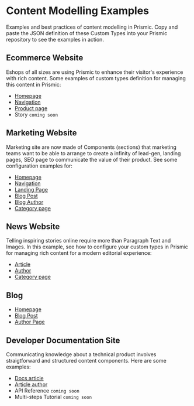 # Content Modelling Examples
Examples and best practices of content modelling in Prismic. Copy and paste the JSON definition of these Custom Types into your Prismic repository to see the examples in action.

## Ecommerce Website
Eshops of all sizes are using Prismic to enhance their visitor's experience with rich content. Some examples of custom types definition for managing this content in Prismic:
* [Homepage](https://github.com/prismicio/content-modelling-examples/blob/main/Ecommerce/homepage.json)
* [Navigation](https://github.com/prismicio/content-modelling-examples/blob/main/Ecommerce/ecommerce_navigation.json)
* [Product page](https://github.com/prismicio/content-modelling-examples/blob/main/Ecommerce/ecommerce_product-page.json)
* Story `coming soon`

## Marketing Website
Marketing site are now made of Components (sections) that marketing teams want to be able to arrange to create a infinity of lead-gen, landing pages, SEO page to communicate the value of their product. See some configuration examples for:
* [Homepage](https://github.com/prismicio/content-modelling-examples/blob/main/Marketing/marketing_homepage.json)
* [Navigation](https://github.com/prismicio/content-modelling-examples/blob/main/Marketing/marketing_navigation.json)
* [Landing Page](https://github.com/prismicio/content-modelling-examples/blob/main/Marketing/landingpage.json)
* [Blog Post](https://github.com/prismicio/content-modelling-examples/blob/main/Marketing/marketing_blog-post.json)
* [Blog Author](https://github.com/prismicio/content-modelling-examples/blob/main/Marketing/marketing_author.json)
* [Category page](https://github.com/prismicio/content-modelling-examples/blob/main/Marketing/marketing_category-page.json)

## News Website
Telling inspiring stories online require more than Paragraph Text and Images. In this example, see how to configure your custom types in Prismic for managing rich content for a modern editorial experience:
* [Article](https://github.com/prismicio/content-modelling-examples/blob/main/Editorial/editorial_article.json)
* [Author](https://github.com/prismicio/content-modelling-examples/blob/main/Editorial/editorial_author.json)
* [Category page](https://github.com/prismicio/content-modelling-examples/blob/main/Editorial/editorial_category-page.json)

## Blog
* [Homepage](https://github.com/prismicio/content-modelling-examples/blob/main/Blog/homepage.json)
* [Blog Post](https://github.com/prismicio/content-modelling-examples/blob/main/Blog/blog_blog-post.json)
* [Author Page](https://github.com/prismicio/content-modelling-examples/blob/main/Blog/author.json)


## Developer Documentation Site
Communicating knowledge about a technical product involves straigtforward and structured content components. Here are some examples:
* [Docs article](https://github.com/prismicio/content-modelling-examples/blob/main/Documentation/documentation_article.json)
* [Article author](https://github.com/prismicio/content-modelling-examples/blob/main/Documentation/documentation_author.json)
* API Reference  `coming soon`
* Multi-steps Tutorial `coming soon`
